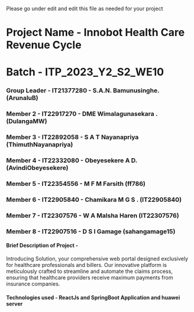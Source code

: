 Please go under edit and edit this file as needed for your project

# Project Name - Innobot Health Care Revenue Cycle 

# Batch - ITP_2023_Y2_S2_WE10
### Group Leader - IT21377280 - S.A.N. Bamunusinghe. (ArunaluB)
### Member 2 - IT22917270 - DME Wimalagunasekara . (DulangaMW)
### Member 3 - IT22892058 - S A T Nayanapriya (ThimuthNayanapriya)
### Member 4 - IT22332080 - Obeyesekere A D.(AvindiObeyesekere)
### Member 5 - IT22354556  - M F M Farsith (ff786)
### Member 6 - IT22905840 - Chamikara M G S . (IT22905840)
### Member 7 - IT22307576  - W A Malsha Haren (IT22307576)
### Member 8 - IT22907516 - D S I Gamage (sahangamage15)

#### Brief Description of Project - 
Introducing Solution, your comprehensive web portal designed exclusively for healthcare 
professionals and billers. Our innovative platform is meticulously crafted to streamline 
and automate the claims process, ensuring that healthcare providers receive maximum 
payments from insurance companies.


#### Technologies used - ReactJs and SpringBoot Application and huawei server 



